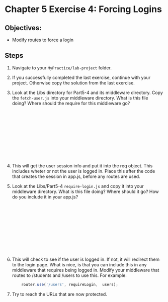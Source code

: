# Chapter 5 Exercise 4: Forcing Logins

## Objectives:
* Modify routes to force a login

## Steps 

1. Navigate to your `MyPractice/lab-project` folder.

1. If you successfully completed the last exercise, continue with your project. Otherwise copy the solution from the last exercise.

1. Look at the Libs directory for Part5-4 and its middleware directory. Copy the `fetch-user.js` into your middleware directory.
What is this file doing? Where should the require for this middleware go?

	```












	```
1. This will get the user session info and put it into the req object. This includes wheter or not the user is logged in. Place this after the code that creates the session in app.js, before any routes are used.


1. Look at the Libs/Part5-4 `require-login.js` and copy it into your middleware directory.
What is this file doing? Where should it go? How do you include it in your app.js?
	```












	```

1. This will check to see if the user is logged in. If not, it will redirect them to the login page.  What is nice, is that you can include this in any middleware that requires being logged in.
Modify your middleware that routes to /students and /users to use this. For example:
	``` javascript
		router.use('/users', requireLogin,  users);
	```

1. Try to reach the URLs that are now protected. 